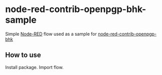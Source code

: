 # node-red-contrib-openpgp-bhk-sample
Simple [Node-RED](http://nodered.org) flow used as a sample for [node-red-contrib-openpgp-bhk](https://github.com/AhmedBHK2/node-red-contrib-openpgp-bhk)
## How to use
Install package.
Import flow.

